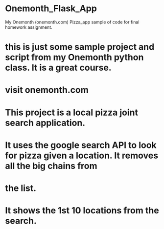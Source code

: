 # Onemonth_Flask_App
My Onemonth (onemonth.com) Pizza_app sample of code for final homework assignment.

# this is just some sample project and script from my Onemonth python class.  It is a great course.  
# visit onemonth.com
# This project is a local pizza joint search application.  
# It uses the google search API to look for pizza given a location.  It removes all the big chains from 
# the list.
# It shows the 1st 10 locations from the search.
#
#


